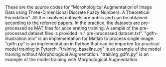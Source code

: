 These are the source codes for "Morphological Augmentation of Image Data using Three-Dimensional Discrete Fuzzy Numbers: A Theoretical Foundation".
All the involved datasets are public and can be obtained according to the referred papers. In the practice, the datasets are pre-processed as MAT files for accelerating training. A sample of the pre-processed dataset files is provided in " pre-processed dataset.txt".
"gdfn-illustration.mlx" is an implementation for Matlab to process single image.
"gdfn.py" is an implementation in Python that can be imported for practical model training in Pytorch.
"training_baseline.py" is an example of the model training without Morphological Augmentation.
"training_gdfn.py" is an example of the model training with Morphological Augmentation.
